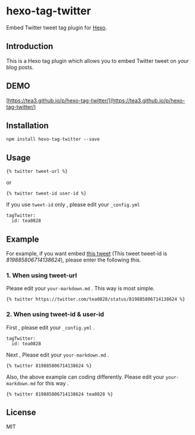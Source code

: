 # hexo-tag-twitter

Embed Twitter tweet tag plugin for [Hexo](https://github.com/hexojs/hexo).

## Introduction

This is a Hexo tag plugin which allows you to embed Twitter tweet on your blog posts.

## DEMO

[https://tea3.github.io/p/hexo-tag-twitter/](https://tea3.github.io/p/hexo-tag-twitter/)

## Installation

```
npm install hexo-tag-twitter --save
```

## Usage


```
{% twitter tweet-url %}
```

or

```
{% twitter tweet-id user-id %}
```

If you use `tweet-id` only , please edit your `_config.yml`

```
tagTwitter:
  id: tea0828
```

## Example

For example, if you want embed [this tweet](https://twitter.com/tea0828/status/819885806714138624) (This tweet tweet-id is *819885806714138624*), please enter the following this.

### 1. When using tweet-url

Please edit your `your-markdown.md` . This way is most simple.

```
{% twitter https://twitter.com/tea0828/status/819885806714138624 %}
```

### 2. When using tweet-id & user-id

First , please edit your `_config.yml` .

```
tagTwitter:
  id: tea0828
```

Next , Please edit your `your-markdown.md` .

```
{% twitter 819885806714138624 %}
```

Also, the above example can coding differently. Please edit your `your-markdown.md` for this way .

```
{% twitter 819885806714138624 tea0828 %}
```


## License

MIT

[Hexo]: http://hexo.io/